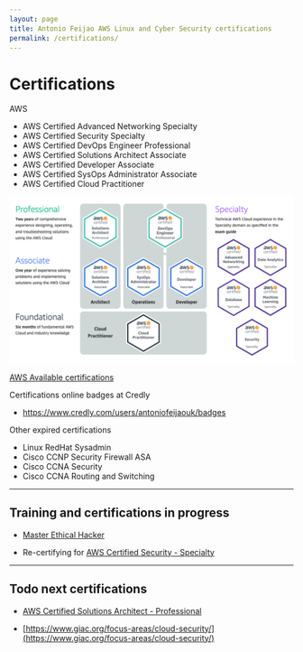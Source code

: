 ```yaml
---
layout: page
title: Antonio Feijao AWS Linux and Cyber Security certifications
permalink: /certifications/
---
```


# Certifications

AWS

  * AWS Certified Advanced Networking Specialty
  * AWS Certified Security Specialty
  * AWS Certified DevOps Engineer Professional
  * AWS Certified Solutions Architect Associate
  * AWS Certified Developer Associate
  * AWS Certified SysOps Administrator Associate
  * AWS Certified Cloud Practitioner

![[AWS Certifications](https://aws.amazon.com/certification/#Available_AWS_Certifications)](/assets/images/aws-certifications-v2022-02-03.png)

[AWS Available certifications](https://aws.amazon.com/certification/#Available_AWS_Certifications)


Certifications online badges at Credly

* <https://www.credly.com/users/antoniofeijaouk/badges>


Other expired certifications

  * Linux RedHat Sysadmin
  * Cisco CCNP Security Firewall ASA
  * Cisco CCNA Security
  * Cisco CCNA Routing and Switching

----

## Training and certifications in progress

* [Master Ethical Hacker](https://www.eccouncil.org/programs/certified-ethical-hacker-ceh-master/)

* Re-certifying for [AWS Certified Security - Specialty](https://aws.amazon.com/certification/certified-security-specialty/)

----

## Todo next certifications

* [AWS Certified Solutions Architect - Professional](https://aws.amazon.com/certification/certified-solutions-architect-professional/)

* [https://www.giac.org/focus-areas/cloud-security/](https://www.giac.org/focus-areas/cloud-security/)
